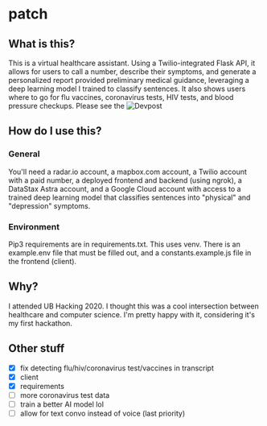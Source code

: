 # patch
## What is this?
This is a virtual healthcare assistant. Using a Twilio-integrated Flask API, it allows for users to call a number, describe their symptoms, and generate a personalized report provided preliminary medical guidance, leveraging a deep learning model I trained to classify sentences. It also shows users where to go for flu vaccines, coronavirus tests, HIV tests, and blood pressure checkups. Please see the ![Devpost](https://devpost.com/software/patch-u3a2bf)

## How do I use this?
### General
You'll need a radar.io account, a mapbox.com account, a Twilio account with a paid number, a deployed frontend and backend (using ngrok), a DataStax Astra account, and a Google Cloud account with access to a trained deep learning model that classifies sentences into "physical" and "depression" symptoms.

### Environment
Pip3 requirements are in requirements.txt. This uses venv. There is an example.env file that must be filled out, and a constants.example.js file in the frontend (client).

## Why?
I attended UB Hacking 2020. I thought this was a cool intersection between healthcare and computer science. I'm pretty happy with it, considering it's my first hackathon.

## Other stuff 
* [x] fix detecting flu/hiv/coronavirus test/vaccines in transcript
* [x] client
* [x] requirements
* [ ] more coronavirus test data
* [ ] train a better AI model lol
* [ ] allow for text convo instead of voice (last priority)
